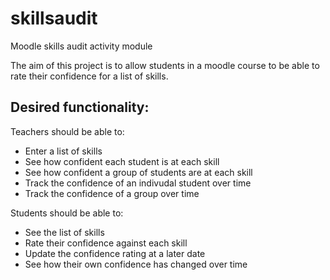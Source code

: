 # skillsaudit
Moodle skills audit activity module

 The aim of this project is to allow students in a moodle course to be able to rate their confidence for a list of skills.
 
 ## Desired functionality:
 Teachers should be able to:
 - Enter a list of skills
 - See how confident each student is at each skill
 - See how confident a group of students are at each skill
 - Track the confidence of an indivudal student over time
 - Track the confidence of a group over time
 
 Students should be able to:
 - See the list of skills
 - Rate their confidence against each skill
 - Update the confidence rating at a later date
 - See how their own confidence has changed over time


